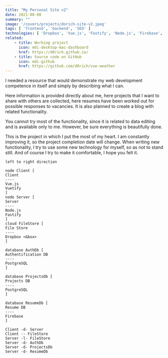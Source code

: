 ```yaml
---
title: "My Personal Site v2"
date: 2021-08-08
summary: ""
image: '/covers/projects/dorich-site-v2.jpeg'
tags: [ 'frontend', 'backend', 'SEO' ]
technologies: [ 'Dropbox', 'Vue.js', 'Fastify', 'Node.js', 'Firebase', 'PostgreSQL', 'Vuetify' ]
related:
    - title: Working project
      icon: mdi-desktop-mac-dashboard
      href: https://d0rich.github.io/
    - title: Source code on GitHub
      icon: mdi-github
      href: https://github.com/d0rich/vue-weather
---
```

I needed a resource that would demonstrate my web development competence in 
itself and simply by describing what I can.

Here information is provided directly about me, here projects 
that I want to share with others are collected, here resumes have 
been worked out for possible responses to vacancies. It is also planned 
to create a blog with related functionality.

You cannot try most of the functionality, since it is related to 
data editing and is available only to me. However, be sure everything 
is beautifully done.

This is the project in which I put the most of my heart. I 
am constantly improving it, so the project completion date will change. 
When writing new functionality, I try to use some new technology for myself, 
so as not to stand still. And of course I try to make it comfortable, 
I hope you felt it.

```plantuml
left to right direction

node Client [
Client
----
Vue.js
Vuetify
]
node Server [
Server
----
Node.js
Fastify
]
cloud FileStore [
File Store
----
Dropbox <&box>
]

database AuthDb [
Authentification DB
----
PostgreSQL
]

database ProjectsDb [
Projects DB
----
PostgreSQL
]

database ResumeDb [
Resume DB
----
Firebase
]

Client -d- Server
Client -- FileStore
Server -l- FileStore
Server -d- AuthDb
Server -d- ProjectsDb
Server -d- ResumeDb

```
